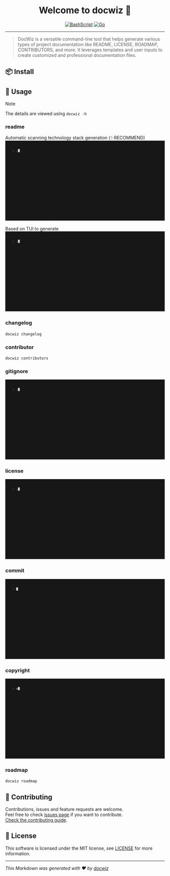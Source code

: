 <h1 align="center">Welcome to docwiz 👋</h1>
<center>

[![BashScript](https://img.shields.io/badge/Bash%20Script-%23121011.svg?logo=gnu-bash&amp;logoColor=white&amp;style=for-the-badge)](https://www.gnu.org/software/bash/) [![Go](https://img.shields.io/badge/Go-1.23-%2300ADD8.svg?logo=go&amp;logoColor=white&amp;style=for-the-badge)](https://golang.org/)

</center>

---

<center>

<!-- statistics -->

</center>

> DocWiz is a versatile command-line tool that helps generate various types of project documentation like README, LICENSE, ROADMAP, CONTRIBUTORS, and more. It leverages templates and user inputs to create customized and professional documentation files.

## 📦 Install
<!-- description -->

## 🚀 Usage
> [!NOTE]
> The details are viewed using `docwiz -h`

### readme
Automatic scanning technology stack generation (✨RECOMMEND)
![readme_s](./assets/readme_s.gif)

Based on TUI to generate
![readme_s](./assets/readme.gif)

### changelog
```cmd
docwiz changelog
```

### contributor
```cmd
docwiz contributors
```

### gitignore
![gitignore](./assets/gitignore.gif)

### license
![license](./assets/license.gif)

### commit
![Commit](./assets/commit.gif)

### copyright
![copyright](./assets/copyright.gif)

### roadmap
```cmd
docwiz roadmap
```

## 🤝 Contributing

Contributions, issues and feature requests are welcome.<br />
Feel free to check [issues page](https://github.com/Ansurfen/docwiz/issues) if you want to contribute.<br />
[Check the contributing guide](./CONTRIBUTING.md).<br />

## 📝 License

This software is licensed under the MIT license, see [LICENSE](./LICENSE) for more information.

---

_This Markdown was generated with ❤️ by [docwiz](https://github.com/ansurfen/docwiz)_